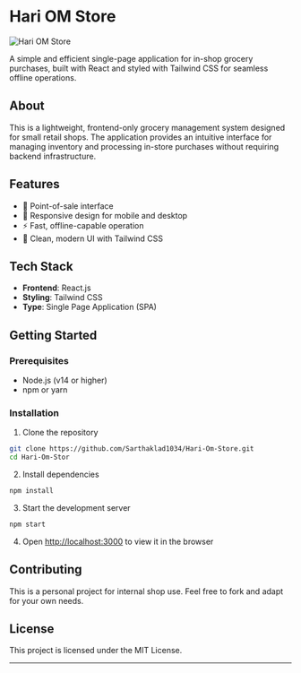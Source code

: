 # Hari OM Store

![Hari OM Store](https://i.ibb.co/hxCsjWxM/Screenshot-2025-06-10-115256-1.png)

A simple and efficient single-page application for in-shop grocery purchases, built with React and styled with Tailwind CSS for seamless offline operations.

## About

This is a lightweight, frontend-only grocery management system designed for small retail shops. The application provides an intuitive interface for managing inventory and processing in-store purchases without requiring backend infrastructure.

## Features

- 🧾 Point-of-sale interface
- 📱 Responsive design for mobile and desktop
- ⚡ Fast, offline-capable operation
- 🎨 Clean, modern UI with Tailwind CSS

## Tech Stack

- **Frontend**: React.js
- **Styling**: Tailwind CSS
- **Type**: Single Page Application (SPA)

## Getting Started

### Prerequisites

- Node.js (v14 or higher)
- npm or yarn

### Installation

1. Clone the repository
```bash
git clone https://github.com/Sarthaklad1034/Hari-Om-Store.git
cd Hari-Om-Stor
```

2. Install dependencies
```bash
npm install
```

3. Start the development server
```bash
npm start
```

4. Open [http://localhost:3000](http://localhost:3000) to view it in the browser

## Contributing

This is a personal project for internal shop use. Feel free to fork and adapt for your own needs.

## License

This project is licensed under the MIT License.

---

